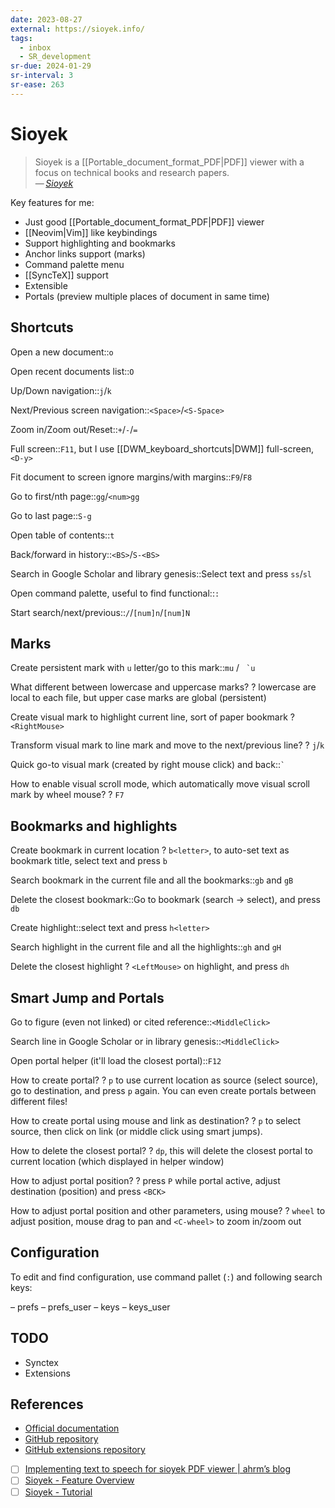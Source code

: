 ```yaml
---
date: 2023-08-27
external: https://sioyek.info/
tags:
  - inbox
  - SR_development
sr-due: 2024-01-29
sr-interval: 3
sr-ease: 263
---
```


# Sioyek

> Sioyek is a [[Portable_document_format_PDF|PDF]] viewer with a focus on
> technical books and research papers.\
> — <cite>[Sioyek](https://sioyek.info/)</cite>

Key features for me:

- Just good [[Portable_document_format_PDF|PDF]] viewer
- [[Neovim|Vim]] like keybindings
- Support highlighting and bookmarks
- Anchor links support (marks)
- Command palette menu
- [[SyncTeX]] support
- Extensible
- Portals (preview multiple places of document in same time)


## Shortcuts

Open a new document::`o`

Open recent documents list::`O`

Up/Down navigation::`j`/`k`

Next/Previous screen navigation::`<Space>`/`<S-Space>`

Zoom in/Zoom out/Reset::`+`/`-`/`=`

Full screen::`F11`, but I use [[DWM_keyboard_shortcuts|DWM]] full-screen,`<D-y>`

Fit document to screen ignore margins/with margins::`F9`/`F8`

Go to first/nth page::`gg`/`<num>gg`

Go to last page::`S-g`

Open table of contents::`t`

Back/forward in history::`<BS>`/`S-<BS>`

Search in Google Scholar and library genesis::Select text and press `ss`/`sl`

Open command palette, useful to find functional::`:`

Start search/next/previous::`/`/`[num]n`/`[num]N`

## Marks

Create persistent mark with `u` letter/go to this mark::`mu` / `` `u``

What different between lowercase and uppercase marks?
?
lowercase are local to each file, but upper case marks are global (persistent)

Create visual mark to highlight current line, sort of paper bookmark
?
`<RightMouse>`

Transform visual mark to line mark and move to the next/previous line?
?
`j`/`k`

Quick go-to visual mark (created by right mouse click) and back::`` ` ``

How to enable visual scroll mode, which automatically move visual scroll mark by
wheel mouse?
?
`F7`

## Bookmarks and highlights

Create bookmark in current location
?
`b<letter>`, to auto-set text as bookmark title, select text and press `b`

Search bookmark in the current file and all the bookmarks::`gb` and `gB`

Delete the closest bookmark::Go to bookmark (search → select), and press `db`

Create highlight::select text and press `h<letter>`

Search highlight in the current file and all the highlights::`gh` and `gH`

Delete the closest highlight
?
`<LeftMouse>` on highlight, and press `dh`

## Smart Jump and Portals

Go to figure (even not linked) or cited reference::`<MiddleClick>`

Search line in Google Scholar or in library genesis::`<MiddleClick>`

Open portal helper (it'll load the closest portal)::`F12`

How to create portal?
?
`p` to use current location as source (select source), go to destination, and
press `p` again. You can even create portals between different files!

How to create portal using mouse and link as destination?
?
`p` to select source, then click on link (or middle click using smart jumps).

How to delete the closest portal?
?
`dp`, this will delete the closest portal to current location (which displayed
in helper window)

How to adjust portal position?
?
press `P` while portal active, adjust destination (position) and press `<BCK>`

How to adjust portal position and other parameters, using mouse?
?
`wheel` to adjust position, mouse drag to pan and `<C-wheel>` to zoom in/zoom
out

## Configuration

To edit and find configuration, use command pallet (`:`) and following search
keys:

– prefs
– prefs_user
– keys
– keys_user

## TODO

- Synctex
- Extensions

## References

- [Official documentation](https://sioyek-documentation.readthedocs.io/en/latest/)
- [GitHub repository](https://github.com/ahrm/sioyek)
- [GitHub extensions repository](https://github.com/ahrm/sioyek-python-extensions)
- [ ] [Implementing text to speech for sioyek PDF viewer | ahrm’s blog](https://ahrm.github.io/jekyll/update/2022/07/05/implementing-a-screen-reader-for-sioyek.html)
- [ ] [Sioyek - Feature Overview](https://www.youtube.com/watch?v=yTmCI0Xp5vI)
- [ ] [Sioyek - Tutorial](https://www.youtube.com/watch?v=RaHRvnb0dY8)
